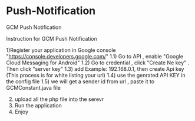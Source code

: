 Push-Notification
=================

GCM Push Notification


 Instruction for GCM Push Notification
  
  1)Register your application in Google console "https://console.developers.google.com/"
      1.1)  Go to API , enable "Google Cloud Messaging for Android"
	  1.2)  Go to credential , click "Create Ne key" . Then click "server key"
	  1.3) add  Example: 192.168.0.1, then create Api key (This process is for white listing your url)
	  1.4) use the genrated API KEY in the config file 
	  1.5) we will get a sender id from url , paste it to GCMConstant.java file
	  
  2) upload all the php  file into the serevr
  3) Run the application
  4) Enjoy  
